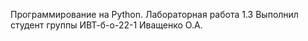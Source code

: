 Программирование на Python. Лабораторная работа 1.3
Выполнил студент группы ИВТ-б-о-22-1 Иващенко О.А.
